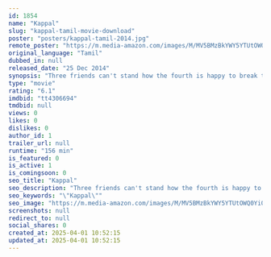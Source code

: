 ```yaml
---
id: 1854
name: "Kappal"
slug: "kappal-tamil-movie-download"
poster: "posters/kappal-tamil-2014.jpg"
remote_poster: "https://m.media-amazon.com/images/M/MV5BMzBkYWY5YTUtOWQ0Yi00NzdmLTkzZjctMGRjODI1NjUyYWFiXkEyXkFqcGc@._V1_SX300.jpg"
original_language: "Tamil"
dubbed_in: null
released_date: "25 Dec 2014"
synopsis: "Three friends can't stand how the fourth is happy to break their childhood promise of celibacy."
type: "movie"
rating: "6.1"
imdbid: "tt4306694"
tmdbid: null
views: 0
likes: 0
dislikes: 0
author_id: 1
trailer_url: null
runtime: "156 min"
is_featured: 0
is_active: 1
is_comingsoon: 0
seo_title: "Kappal"
seo_description: "Three friends can't stand how the fourth is happy to break their childhood promise of celibacy."
seo_keywords: "\"Kappal\""
seo_image: "https://m.media-amazon.com/images/M/MV5BMzBkYWY5YTUtOWQ0Yi00NzdmLTkzZjctMGRjODI1NjUyYWFiXkEyXkFqcGc@._V1_SX300.jpg"
screenshots: null
redirect_to: null
social_shares: 0
created_at: 2025-04-01 10:52:15
updated_at: 2025-04-01 10:52:15
---
```



